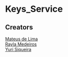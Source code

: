 # Keys_Service

## Creators

[Mateus de Lima](https://github.com/MateusLima2) <br />
[Rayla Medeiros](https://github.com/RaylaMedeiros) <br />
[Yuri Siqueira](https://github.com/YuriEvyp) <br />
